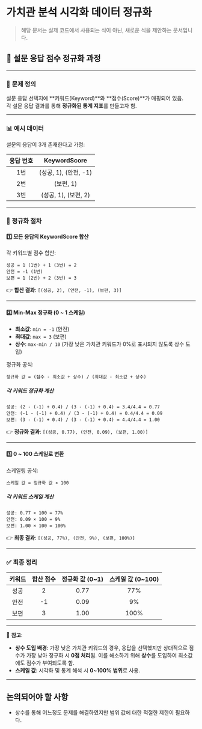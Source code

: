 # 가치관 분석 시각화 데이터 정규화

> 해당 문서는 실제 코드에서 사용되는 식이 아닌, 새로운 식을 제안하는 문서입니다.

## 📄 **설문 응답 점수 정규화 과정**

---

### 📝 **문제 정의**
설문 응답 선택지에 **키워드(Keyword)**와 **점수(Score)**가 매핑되어 있음.  
각 설문 응답 결과를 통해 **정규화된 통계 지표**를 만들고자 함.

---

### 📊 **예시 데이터**

설문의 응답이 3개 존재한다고 가정:

| 응답 번호 | KeywordScore |
|:---------:|:------------:|
| 1번       | (성공, 1), (안전, -1) |
| 2번       | (보편, 1) |
| 3번       | (성공, 1), (보편, 2) |

---

### 🧮 **정규화 절차**

#### **1️⃣ 모든 응답의 KeywordScore 합산**

각 키워드별 점수 합산:

```
성공 = 1 (1번) + 1 (3번) = 2
안전 = -1 (1번)
보편 = 1 (2번) + 2 (3번) = 3
```

👉 **합산 결과**: `[(성공, 2), (안전, -1), (보편, 3)]`

---

#### **2️⃣ Min-Max 정규화 (0 ~ 1 스케일)**

- **최소값**: `min = -1` (안전)
- **최대값**: `max = 3` (보편)
- **상수**: `max-min / 10` (가장 낮은 가치관 키워드가 0%로 표시되지 않도록 상수 도입)

정규화 공식:

```
정규화 값 = (점수 - 최소값 + 상수) / (최대값 - 최소값 + 상수)
```

##### 각 키워드 정규화 계산
```
성공: (2 - (-1) + 0.4) / (3 - (-1) + 0.4) = 3.4/4.4 = 0.77
안전: (-1 - (-1) + 0.4) / (3 - (-1) + 0.4) = 0.4/4.4 = 0.09
보편: (3 - (-1) + 0.4) / (3 - (-1) + 0.4) = 4.4/4.4 = 1.00
```

👉 **정규화 결과**: `[(성공, 0.77), (안전, 0.09), (보편, 1.00)]`

---

#### **3️⃣ 0 ~ 100 스케일로 변환**

스케일링 공식:

```
스케일 값 = 정규화 값 × 100
```

##### 각 키워드 스케일 계산
```
성공: 0.77 × 100 = 77%
안전: 0.09 × 100 = 9%
보편: 1.00 × 100 = 100%
```

👉 **최종 결과**: `[(성공, 77%), (안전, 9%), (보편, 100%)]`

---

### ✅ **최종 정리**

| 키워드 | 합산 점수 | 정규화 값 (0~1) | 스케일 값 (0~100) |
|:------:|:---------:|:-----------:|:-------------:|
| 성공   | 2         |    0.77     |      77%      |
| 안전   | -1        |    0.09     |      9%       |
| 보편   | 3         |    1.00     |     100%      |

---

🔔 **참고**:
- **상수 도입 배경**: 가장 낮은 가치관 키워드의 경우, 응답을 선택했지만 상대적으로 점수가 가장 낮아 정규화 시 **0점 처리**됨. 이를 해소하기 위해 **상수**를 도입하여 최소값에도 점수가 부여되도록 함.
- **스케일 값**: 시각화 및 통계 해석 시 **0~100% 범위**로 사용.

---

## 논의되어야 할 사항
- 상수를 통해 어느정도 문제를 해결하였지만 범위 값에 대한 적절한 제한이 필요하다.
